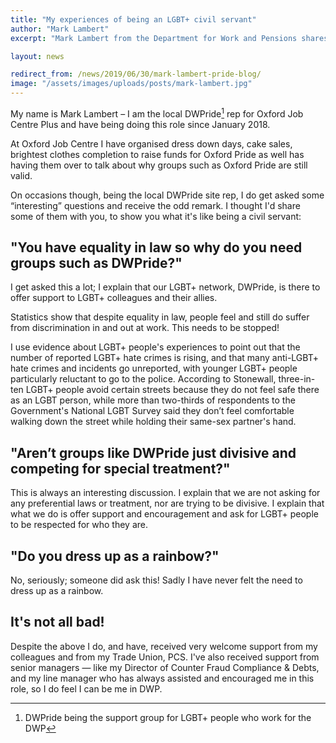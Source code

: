 ```yaml
---
title: "My experiences of being an LGBT+ civil servant"
author: "Mark Lambert"
excerpt: "Mark Lambert from the Department for Work and Pensions shares his experience of being and LGBT+ civil servant for Pride"

layout: news

redirect_from: /news/2019/06/30/mark-lambert-pride-blog/
image: "/assets/images/uploads/posts/mark-lambert.jpg"
---
```


My name is Mark Lambert – I am  the local DWPride[^1] rep for Oxford Job Centre Plus and have being doing this role since January 2018.

[^1]: DWPride being the support group for LGBT+ people who work for the DWP  

At Oxford Job Centre I have organised dress down days, cake sales, brightest clothes completion to raise funds for Oxford Pride as well has having them over to talk about why groups such as Oxford Pride are still valid.

On occasions though, being the local DWPride site rep, I do get asked some “interesting” questions and receive the odd remark. I thought I'd share some of them with you, to show you what it's like being a civil servant: 

## "You have equality in law so why do you need groups such as DWPride?"

I get asked this a lot; I explain that our LGBT+ network, DWPride, is there to offer support to LGBT+ colleagues and their allies. 

Statistics show that despite equality in law, people feel and still do suffer from discrimination in and out at work. This needs to be stopped! 

I use evidence about LGBT+ people's experiences to point out that the number of reported LGBT+ hate crimes is rising, and that many anti-LGBT+ hate crimes and incidents go unreported, with younger LGBT+ people particularly reluctant to go to the police. According to Stonewall, three-in-ten LGBT+ people avoid certain streets because they do not feel safe there as an LGBT person, while more than two-thirds of respondents to the Government's National LGBT Survey said they don’t feel comfortable walking down the street while holding their same-sex partner's hand. 

## "Aren’t groups like DWPride just divisive and competing for special treatment?"

This is always an interesting discussion. I explain that we are not asking for any  preferential laws or treatment, nor are trying to be divisive. I explain that what we do is offer support and encouragement and ask for LGBT+ people to be respected for who they are. 

## "Do you dress up as a rainbow?"

No, seriously; someone did ask this! Sadly I have never felt the need to dress up as a rainbow.

## It's not all bad!

Despite the above I do, and have, received very welcome support from my colleagues and from my Trade Union, PCS. I've also received support from senior managers — like my Director of Counter Fraud Compliance & Debts, and my line manager who has always assisted and encouraged me in this role, so I do feel I can be me in DWP.



 